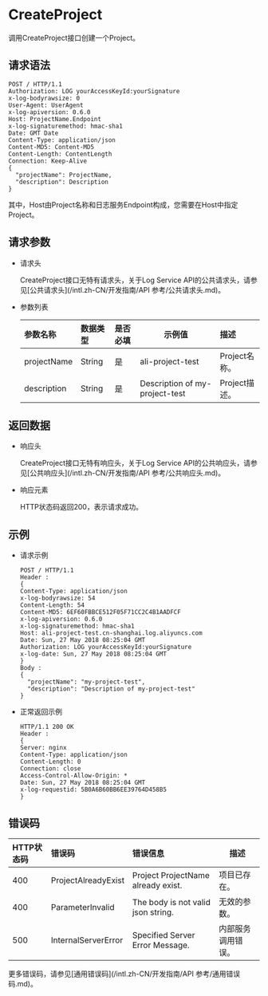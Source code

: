 # CreateProject

调用CreateProject接口创建一个Project。

## 请求语法

```
POST / HTTP/1.1
Authorization: LOG yourAccessKeyId:yourSignature 
x-log-bodyrawsize: 0
User-Agent: UserAgent
x-log-apiversion: 0.6.0
Host: ProjectName.Endpoint
x-log-signaturemethod: hmac-sha1
Date: GMT Date
Content-Type: application/json
Content-MD5: Content-MD5
Content-Length: ContentLength
Connection: Keep-Alive
{
  "projectName": ProjectName,
  "description": Description
}
```

其中，Host由Project名称和日志服务Endpoint构成，您需要在Host中指定Project。

## 请求参数

-   请求头

    CreateProject接口无特有请求头，关于Log Service API的公共请求头，请参见[公共请求头](/intl.zh-CN/开发指南/API 参考/公共请求头.md)。

-   参数列表

    |参数名称|数据类型|是否必填|示例值|描述|
    |:---|:---|:---|---|:-|
    |projectName|String|是|ali-project-test|Project名称。|
    |description|String|是|Description of my-project-test|Project描述。|


## 返回数据

-   响应头

    CreateProject接口无特有响应头，关于Log Service API的公共响应头，请参见[公共响应头](/intl.zh-CN/开发指南/API 参考/公共响应头.md)。

-   响应元素

    HTTP状态码返回200，表示请求成功。


## 示例

-   请求示例

    ```
    POST / HTTP/1.1
    Header :
    {
    Content-Type: application/json
    x-log-bodyrawsize: 54
    Content-Length: 54
    Content-MD5: 6EF60FBBCE512F05F71CC2C4B1AADFCF
    x-log-apiversion: 0.6.0
    x-log-signaturemethod: hmac-sha1
    Host: ali-project-test.cn-shanghai.log.aliyuncs.com
    Date: Sun, 27 May 2018 08:25:04 GMT
    Authorization: LOG yourAccessKeyId:yourSignature
    x-log-date: Sun, 27 May 2018 08:25:04 GMT
    }
    Body :
    {
      "projectName": "my-project-test",
      "description": "Description of my-project-test"
    }
    ```

-   正常返回示例

    ```
    HTTP/1.1 200 OK
    Header :
    {
    Server: nginx
    Content-Type: application/json
    Content-Length: 0
    Connection: close
    Access-Control-Allow-Origin: *
    Date: Sun, 27 May 2018 08:25:04 GMT
    x-log-requestid: 5B0A6B60BB6EE39764D458B5
    }                    
    ```


## 错误码

|HTTP状态码|错误码|错误信息|描述|
|:------|:--|:---|--|
|400|ProjectAlreadyExist|Project ProjectName already exist.|项目已存在。|
|400|ParameterInvalid|The body is not valid json string.|无效的参数。|
|500|InternalServerError|Specified Server Error Message.|内部服务调用错误。|

更多错误码，请参见[通用错误码](/intl.zh-CN/开发指南/API 参考/通用错误码.md)。

